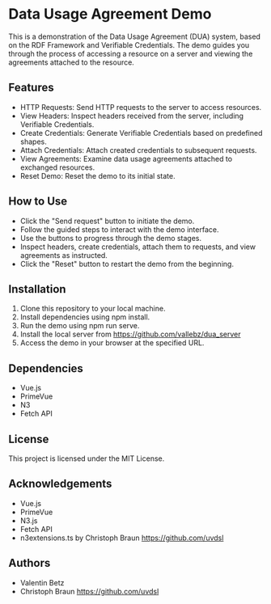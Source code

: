 # Data Usage Agreement Demo

This is a demonstration of the Data Usage Agreement (DUA) system, based on the RDF Framework and Verifiable Credentials. The demo guides you through the process of accessing a resource on a server and viewing the agreements attached to the resource.

## Features

- HTTP Requests: Send HTTP requests to the server to access resources.
- View Headers: Inspect headers received from the server, including Verifiable Credentials.
- Create Credentials: Generate Verifiable Credentials based on predefined shapes.
- Attach Credentials: Attach created credentials to subsequent requests.
- View Agreements: Examine data usage agreements attached to exchanged resources.
- Reset Demo: Reset the demo to its initial state.

## How to Use

- Click the "Send request" button to initiate the demo.
- Follow the guided steps to interact with the demo interface.
- Use the buttons to progress through the demo stages.
- Inspect headers, create credentials, attach them to requests, and view agreements as instructed.
- Click the "Reset" button to restart the demo from the beginning.

## Installation

1. Clone this repository to your local machine.
2. Install dependencies using npm install.
3. Run the demo using npm run serve.
4. Install the local server from https://github.com/vallebz/dua_server
5. Access the demo in your browser at the specified URL.


## Dependencies

- Vue.js
- PrimeVue
- N3
- Fetch API

## License

This project is licensed under the MIT License.

## Acknowledgements

- Vue.js
- PrimeVue
- N3.js
- Fetch API
- n3extensions.ts by Christoph Braun https://github.com/uvdsl

## Authors

- Valentin Betz
- Christoph Braun https://github.com/uvdsl